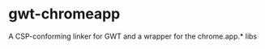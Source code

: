 gwt-chromeapp
=============

A CSP-conforming linker for GWT and a wrapper for the chrome.app.* libs
